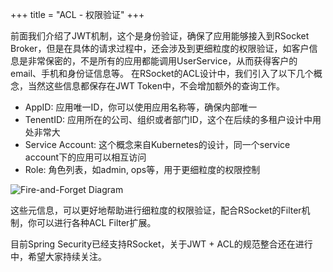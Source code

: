 +++
title = "ACL - 权限验证"
+++

前面我们介绍了JWT机制，这个是身份验证，确保了应用能够接入到RSocket Broker，但是在具体的请求过程中，还会涉及到更细粒度的权限验证，如客户信息是非常保密的，不是所有的应用都能调用UserService，从而获得客户的email、手机和身份证信息等。
在RSocket的ACL设计中，我们引入了以下几个概念，当然这些信息都保存在JWT Token中，不会增加额外的查询工作。

* AppID: 应用唯一ID，你可以使用应用名称等，确保内部唯一
* TenentID: 应用所在的公司、组织或者部门ID，这个在后续的多租户设计中用处非常大
* Service Account: 这个概念来自Kubernetes的设计，同一个service account下的应用可以相互访问
* Role: 角色列表，如admin, ops等，用于更细粒度的权限控制

![Fire-and-Forget Diagram](/images/security/acl.png)

这些元信息，可以更好地帮助进行细粒度的权限验证，配合RSocket的Filter机制，你可以进行各种ACL Filter扩展。

目前Spring Security已经支持RSocket，关于JWT + ACL的规范整合还在进行中，希望大家持续关注。
